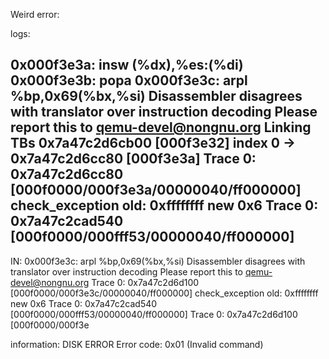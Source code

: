 Weird error:

logs: 

0x000f3e3a:  insw   (%dx),%es:(%di)
0x000f3e3b:  popa
0x000f3e3c:  arpl   %bp,0x69(%bx,%si)
Disassembler disagrees with translator over instruction decoding
Please report this to qemu-devel@nongnu.org
Linking TBs 0x7a47c2d6cb00 [000f3e32] index 0 -> 0x7a47c2d6cc80 [000f3e3a]
Trace 0: 0x7a47c2d6cc80 [000f0000/000f3e3a/00000040/ff000000] 
check_exception old: 0xffffffff new 0x6
Trace 0: 0x7a47c2cad540 [000f0000/000fff53/00000040/ff000000] 
----------------
IN: 
0x000f3e3c:  arpl   %bp,0x69(%bx,%si)
Disassembler disagrees with translator over instruction decoding
Please report this to qemu-devel@nongnu.org
Trace 0: 0x7a47c2d6d100 [000f0000/000f3e3c/00000040/ff000000] 
check_exception old: 0xffffffff new 0x6
Trace 0: 0x7a47c2cad540 [000f0000/000fff53/00000040/ff000000] 
Trace 0: 0x7a47c2d6d100 [000f0000/000f3e

information:
DISK ERROR
Error code: 0x01 (Invalid command)
